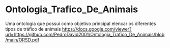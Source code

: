 # Ontologia_Trafico_De_Animais
Uma ontologia que possui como objetivo principal elencar os diferentes tipos de tráfico de animais
https://docs.google.com/viewer?url=https://github.com/PedroDavid2001/Ontologia_Trafico_De_Animais/blob/main/ORSD.pdf
